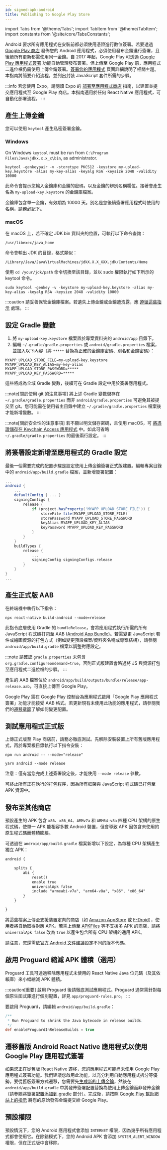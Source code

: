 ```yaml
---
id: signed-apk-android
title: Publishing to Google Play Store
---
```


import Tabs from '@theme/Tabs'; import TabItem from '@theme/TabItem'; import constants from '@site/core/TabsConstants';

Android 要求所有應用程式在安裝前都必須使用憑證進行數位簽署。若要透過 [Google Play 商店](https://play.google.com/store) 發佈您的 Android 應用程式，必須使用發布金鑰進行簽署，且後續所有更新都需使用同一金鑰。自 2017 年起，Google Play 可透過 [Google Play 應用程式簽署](https://developer.android.com/studio/publish/app-signing#app-signing-google-play) 功能自動管理發布簽署。但上傳至 Google Play 前，應用程式二進位檔仍需使用上傳金鑰簽署。[簽署您的應用程式](https://developer.android.com/tools/publishing/app-signing.html) 頁面詳細說明了相關主題。本指南將簡要介紹流程，並列出封裝 JavaScript 套件所需的步驟。

:::info
若您使用 Expo，請閱讀 Expo 的 [部署至應用程式商店](https://docs.expo.dev/distribution/app-stores/) 指南，以建置並提交應用程式至 Google Play 商店。本指南適用於任何 React Native 應用程式，可自動化部署流程。
:::

## 產生上傳金鑰

您可以使用 `keytool` 產生私密簽署金鑰。

### Windows

On Windows `keytool` must be run from `C:\Program Files\Java\jdkx.x.x_x\bin`, as administrator.

```shell
keytool -genkeypair -v -storetype PKCS12 -keystore my-upload-key.keystore -alias my-key-alias -keyalg RSA -keysize 2048 -validity 10000
```

此命令會提示您輸入金鑰庫和金鑰的密碼，以及金鑰的辨別名稱欄位。接著會產生名為 `my-upload-key.keystore` 的金鑰庫檔案。

金鑰庫包含單一金鑰，有效期為 10000 天。別名是您後續簽署應用程式時使用的名稱，請務必記下。

### macOS

在 macOS 上，若不確定 JDK bin 資料夾的位置，可執行以下命令查詢：

```shell
/usr/libexec/java_home
```

命令會輸出 JDK 的目錄，格式類似：

```shell
/Library/Java/JavaVirtualMachines/jdkX.X.X_XXX.jdk/Contents/Home
```

使用 `cd /your/jdk/path` 命令切換至該目錄，並以 sudo 權限執行如下所示的 keytool 命令。

```shell
sudo keytool -genkey -v -keystore my-upload-key.keystore -alias my-key-alias -keyalg RSA -keysize 2048 -validity 10000
```

:::caution
請妥善保管金鑰庫檔案。若遺失上傳金鑰或金鑰遭洩露，應 [遵循這些指示](https://support.google.com/googleplay/android-developer/answer/7384423#reset) 處理。
:::

## 設定 Gradle 變數

1. 將 `my-upload-key.keystore` 檔案置於專案資料夾的 `android/app` 目錄下。
2. 編輯 `~/.gradle/gradle.properties` 或 `android/gradle.properties` 檔案，並加入以下內容（將 `*****` 替換為正確的金鑰庫密碼、別名和金鑰密碼）：

```
MYAPP_UPLOAD_STORE_FILE=my-upload-key.keystore
MYAPP_UPLOAD_KEY_ALIAS=my-key-alias
MYAPP_UPLOAD_STORE_PASSWORD=*****
MYAPP_UPLOAD_KEY_PASSWORD=*****
```

這些將成為全域 Gradle 變數，後續可在 Gradle 設定中用於簽署應用程式。

:::note[關於使用 git 的注意事項]
將上述 Gradle 變數儲存在 `~/.gradle/gradle.properties` 而非 `android/gradle.properties` 可避免其被提交至 git。您可能需在使用者主目錄中建立 `~/.gradle/gradle.properties` 檔案後才能新增變數。
:::

:::note[關於安全性的注意事項]
若不願以明文儲存密碼，且使用 macOS，可 [將憑證儲存在 Keychain Access 應用程式](https://pilloxa.gitlab.io/posts/safer-passwords-in-gradle/) 中。如此可省略 `~/.gradle/gradle.properties` 的最後兩行設定。
:::

## 將簽署設定新增至應用程式的 Gradle 設定

最後一個需要完成的配置步驟是設定使用上傳金鑰簽署正式版建置。編輯專案目錄中的 `android/app/build.gradle` 檔案，並新增簽署配置：

```groovy
...
android {
    ...
    defaultConfig { ... }
    signingConfigs {
        release {
            if (project.hasProperty('MYAPP_UPLOAD_STORE_FILE')) {
                storeFile file(MYAPP_UPLOAD_STORE_FILE)
                storePassword MYAPP_UPLOAD_STORE_PASSWORD
                keyAlias MYAPP_UPLOAD_KEY_ALIAS
                keyPassword MYAPP_UPLOAD_KEY_PASSWORD
            }
        }
    }
    buildTypes {
        release {
            ...
            signingConfig signingConfigs.release
        }
    }
}
...
```

## 產生正式版 AAB

在終端機中執行以下指令：

```shell
npx react-native build-android --mode=release
```

此指令底層使用 Gradle 的 `bundleRelease`，會將應用程式執行所需的所有 JavaScript 程式碼打包至 AAB ([Android App Bundle](https://developer.android.com/guide/app-bundle))。若需變更 JavaScript 套件或繪圖資源的打包方式（例如變更預設檔案/資料夾名稱或專案結構），請參閱 `android/app/build.gradle` 檔案以調整對應設定。

:::note
請確認 `gradle.properties` 未包含 `org.gradle.configureondemand=true`，否則正式版建置會略過將 JS 與資源打包至應用程式二進位檔的步驟。
:::

產生的 AAB 檔案位於 `android/app/build/outputs/bundle/release/app-release.aab`，可直接上傳至 Google Play。

Google Play 需在 Google Play 控制台為應用程式啟用「Google Play 應用程式簽署」功能才能接受 AAB 格式。若更新現有未使用此功能的應用程式，請參閱我們的[遷移章節](#migrating-old-android-react-native-apps-to-use-app-signing-by-google-play)了解如何變更配置。

## 測試應用程式正式版

上傳正式版至 Play 商店前，請務必徹底測試。先解除安裝裝置上所有舊版應用程式，再於專案根目錄執行以下指令安裝：

<Tabs groupId="package-manager" queryString defaultValue={constants.defaultPackageManager} values={constants.packageManagers}>
<TabItem value="npm">

```shell
npm run android -- --mode="release"
```

</TabItem>
<TabItem value="yarn">

```shell
yarn android --mode release
```

</TabItem>
</Tabs>

注意：僅有當您完成上述簽署設定後，才能使用 `--mode release` 參數。

可終止所有正在執行的打包程序，因為所有框架與 JavaScript 程式碼已打包至 APK 資源中。

## 發布至其他商店

預設產生的 APK 包含 `x86`、`x86_64`、`ARMv7a` 和 `ARM64-v8a` 四種 CPU 架構的原生程式碼，使單一 APK 能相容多數 Android 裝置，但會導致 APK 因包含未使用的原生程式碼而體積膨脹。

可透過在 `android/app/build.gradle` 檔案新增以下設定，為每種 CPU 架構產生獨立 APK：

```diff
android {

    splits {
        abi {
            reset()
            enable true
            universalApk false
            include "armeabi-v7a", "arm64-v8a", "x86", "x86_64"
        }
    }

}
```

將這些檔案上傳至支援裝置定向的商店（如 [Amazon AppStore](https://developer.amazon.com/docs/app-submission/device-filtering-and-compatibility.html) 或 [F-Droid](https://f-droid.org/en/)），使用者將自動取得對應 APK。若需上傳至 [APKFiles](https://www.apkfiles.com/) 等不支援多 APK 的商店，請將 `universalApk false` 改為 `true` 以產生包含所有 CPU 架構的通用 APK。

請注意，您還需依[官方 Android 文件建議](https://developer.android.com/studio/build/configure-apk-splits#configure-APK-versions)設定不同的版本代碼。

## 啟用 Proguard 縮減 APK 體積（選用）

Proguard 工具可透過移除應用程式未使用的 React Native Java 位元碼（及其依賴庫）來小幅縮減 APK 體積。

:::caution[重要]
啟用 Proguard 後請徹底測試應用程式。Proguard 通常需針對每個原生函式庫進行個別配置，詳見 `app/proguard-rules.pro`。
:::

要啟用 Proguard，請編輯 `android/app/build.gradle`：

```groovy
/**
 * Run Proguard to shrink the Java bytecode in release builds.
 */
def enableProguardInReleaseBuilds = true
```

## 遷移舊版 Android React Native 應用程式以使用 Google Play 應用程式簽署

如果您正在從舊版 React Native 遷移，您的應用程式可能尚未使用 Google Play 應用程式簽署功能。我們建議您啟用此功能，以充分利用自動應用程式拆分等優勢。要從舊版簽署方式遷移，您需要先[生成新的上傳金鑰](#generating-an-upload-key)，然後在 `android/app/build.gradle` 中將發佈簽署配置替換為使用上傳金鑰而非發佈金鑰（請參閱[將簽署配置添加到 gradle](#adding-signing-config-to-your-apps-gradle-config) 部分）。完成後，請按照 [Google Play 幫助網站上的指示](https://support.google.com/googleplay/android-developer/answer/7384423) 將您的原始發佈金鑰提交給 Google Play。

## 預設權限

預設情況下，您的 Android 應用程式會添加 `INTERNET` 權限，因為幾乎所有應用程式都會使用它。在除錯模式下，您的 Android APK 會添加 `SYSTEM_ALERT_WINDOW` 權限，但在正式版中會移除。